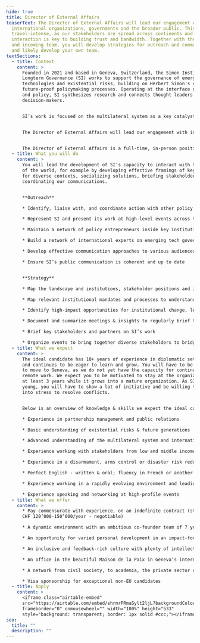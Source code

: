 ```yaml
---
hide: true
title: Director of External Affairs
teaserText: The Director of External Affairs will lead our engagement with
  international organizations, governments and the broader public. This role is
  travel-intense, as our stakeholders are spread across continents and in-person
  interaction is key to building trust and bandwidth. Together with the founders
  and incoming team, you will develop strategies for outreach and communications
  and likely develop your own team.
textSections:
  - title: Context
    content: >
      Founded in 2021 and based in Geneva, Switzerland, the Simon Institute for
      Longterm Governance (SI) works to support the governance of emerging
      technologies and existential risks, building on Herbert Simon's vision of
      future-proof policymaking processes. Operating at the interface of science
      and policy, SI synthesizes research and connects thought leaders to
      decision-makers. 


      SI’s work is focused on the multilateral system as a key catalyst for global cooperation, which is necessary for humanity to flourish sustainably. Being embedded in international Geneva and the wider Swiss foreign policy community, SI supports Switzerland in its role as the global hub driving a scientific multilateralism focused on furthering universal values.


      The Director of External Affairs will lead our engagement with international organizations, governments and the broader public. This role is travel-intense, as our stakeholders are spread across continents and in-person interaction is key to building trust and bandwidth. Together with the founders and incoming team, you will develop strategies for outreach and communications and likely develop your own team.


      The Director of External Affairs is a full-time, in-person position. It is one of 3-4 roles that we expect to hire for until the end of 2022. As such, it will play a key role in defining the organization’s culture and processes as we grow.
  - title: What you will do
    content: >
      You will lead the development of SI’s capacity to interact with the rest
      of the world, for example by developing effective framings of key ideas
      for diverse contexts, socializing solutions, briefing stakeholders or
      coordinating our communications.


      **Outreach**

      * Identify, liaise with, and coordinate action with other policy champions on global catastrophic risk

      * Represent SI and present its work at high-level events across the globe

      * Maintain a network of policy entrepreneurs inside key institutions to implement recommendations

      * Build a network of international experts on emerging tech governance issues for diverse and legitimate input into policy processes

      * Develop effective communication approaches to various audiences

      * Ensure SI’s public communication is coherent and up to date


      **Strategy**

      * Map the landscape and institutions, stakeholder positions and interests, vocabularies and framings

      * Map relevant institutional mandates and processes to understand other actor’s strategies 

      * Identify high-impact opportunities for institutional change, legislative change or process support

      * Document and summarize meetings & insights to regularly brief the team on external developments

      * Brief key stakeholders and partners on SI’s work

      * Organize events to bring together diverse stakeholders to bridge gaps
  - title: What we expect
    content: >
      The ideal candidate has 10+ years of experience in diplomatic settings,
      and continues to be eager to learn and grow. You will have to be willing
      to move to Geneva, as we do not yet have the capacity for continuous
      remote work. We expect you to be motivated to stay at the organization for
      at least 3 years while it grows into a mature organization. As SI is
      young, you will have to show a lot of initiative and be willing to lean
      into stress to resolve conflicts. 


      Below is an overview of knowledge & skills we expect the ideal candidate to have. These aren’t necessary conditions. **As this is our first hiring round, we are not highly confident in our ability to predict the profile of the perfect candidate. We encourage anyone who can handle the responsibilities outlined above to apply.**

      * Experience in partnership management and public relations

      * Basic understanding of existential risks & future generations

      * Advanced understanding of the multilateral system and international affairs

      * Experience working with stakeholders from low and middle income countries

      * Experience in a disarmament, arms control or disaster risk reduction

      * Perfect English - written & oral; fluency in French or another UN language desirable

      * Experience working in a rapidly evolving environment and leading teams

      * Experience speaking and networking at high-profile events
  - title: What we offer
    content: >
      * Pay commensurate with experience, on an indefinite contract (starting at
      CHF 120’000-150’000/year - negotiable)

      * A dynamic environment with an ambitious co-founder team of 7 years

      * An opportunity for varied personal development in an impact-focused organization

      * An inclusive and feedback-rich culture with plenty of intellectual stimulation

      * An office in the beautiful Maison de la Paix in Geneva’s international district

      * A network from civil society, to academia, the private sector and governments

      * Visa sponsorship for exceptional non-EU candidates
  - title: Apply
    content: >
      <iframe class="airtable-embed"
      src="https://airtable.com/embed/shrmrPRmaSylt2ljL?backgroundColor=green"
      frameborder="0" onmousewheel="" width="100%" height="533"
      style="background: transparent; border: 1px solid #ccc;"></iframe>
seo:
  title: ""
  description: ""
---
```

